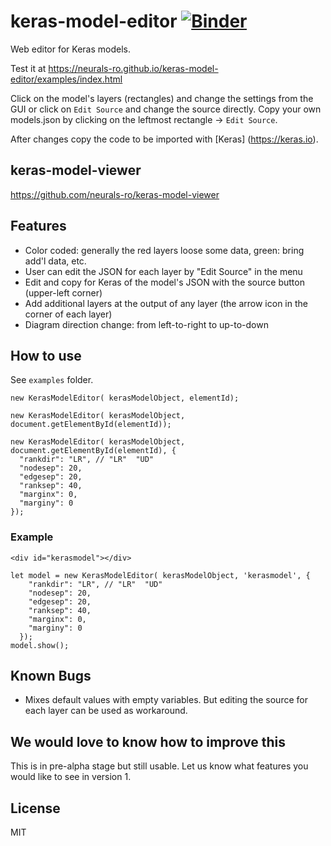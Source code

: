 # keras-model-editor [![Binder](https://mybinder.org/badge.svg)](https://mybinder.org/v2/gh/kmader/keras-model-editor/patch-1?filepath=examples%2Fdemo.ipynb)

Web editor for Keras models.

Test it at https://neurals-ro.github.io/keras-model-editor/examples/index.html

Click on the model's layers (rectangles) and change the settings from the GUI or click on `Edit Source` and change the source directly. Copy your own models.json by clicking on the leftmost rectangle -> `Edit Source`.

After changes copy the code to be imported with [Keras] (https://keras.io).

## keras-model-viewer

https://github.com/neurals-ro/keras-model-viewer

## Features
- Color coded: generally the red layers loose some data, green: bring add'l data, etc.
- User can edit the JSON for each layer by "Edit Source" in the menu
- Edit and copy for Keras of the model's JSON with the source button (upper-left corner)
- Add additional layers at the output of any layer (the arrow icon in the corner of each layer)
- Diagram direction change: from left-to-right to up-to-down


## How to use

See `examples` folder.


```
new KerasModelEditor( kerasModelObject, elementId);

new KerasModelEditor( kerasModelObject, document.getElementById(elementId));

new KerasModelEditor( kerasModelObject, document.getElementById(elementId), {
  "rankdir": "LR", // "LR"  "UD"
  "nodesep": 20,
  "edgesep": 20,
  "ranksep": 40,
  "marginx": 0,
  "marginy": 0
});

```

### Example

```
<div id="kerasmodel"></div>
```

```
let model = new KerasModelEditor( kerasModelObject, 'kerasmodel', {
    "rankdir": "LR", // "LR"  "UD"
    "nodesep": 20,
    "edgesep": 20,
    "ranksep": 40,
    "marginx": 0,
    "marginy": 0
  });
model.show();

```


## Known Bugs
- Mixes default values with empty variables. But editing the source for each layer can be used as workaround.

## We would love to know how to improve this
This is in pre-alpha stage but still usable. Let us know what features you would like to see in version 1.

## License
MIT
